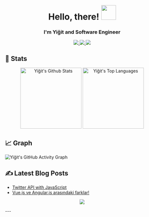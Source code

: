 <h1 align="center">
  Hello, there!
  <a href="#"><img src="https://media.giphy.com/media/CXzRJA18RJAtmpPNBC/giphy.gif" width="48"></a>
</h1>
<h3 align="center"> I'm Yiğit and Software Engineer</h3>
<p align="center">
	<a href="https://www.linkedin.com/in/s-yi%C4%9Fit-tosun/">
		<img src="https://img.shields.io/badge/LinkedIn-0077B5?style=for-the-badge&logo=linkedin&logoColor=white" />
	</a>
	<a href="https://yigttos.medium.com/">
		<img src="https://img.shields.io/badge/medium-%2312100E.svg?&style=for-the-badge&logo=medium&logoColor=white" />
	</a>
  <a href="mailto:yigttos@gmail.com">
		<img src="https://img.shields.io/badge/Gmail-D14836?style=for-the-badge&logo=gmail&logoColor=white" />
	</a>
</p>

## 📃 Stats

<p align="center">
    <a href="#"><img alt="Yiğit's Github Stats" src="https://github-readme-stats.vercel.app/api?username=yigittosun&show_icons=true&include_all_commits=true&count_private=true&theme=react&hide_border=true&bg_color=0D1117&title_color=F0DB4F&icon_color=F0DB4F" height="200"/></a>
    <a href="#"><img alt="Yiğit's Top Languages" src="https://github-readme-stats.vercel.app/api/top-langs/?username=yigittosun&langs_count=10&layout=compact&theme=react&hide_border=true&bg_color=0D1117&title_color=F0DB4F&icon_color=F0DB4F" height="200"/></a>
</p>

## 📈 Graph
![Yiğit's GitHub Activity Graph](https://activity-graph.herokuapp.com/graph?username=yigittosun&hide_border=true&theme=redical)

## ✍️ Latest Blog Posts

<!-- BLOG-POST-LIST:START -->
- [Twitter API with JavaScript](https://yigttos.medium.com/twitter-api-with-javascript-29db810524ea)
- [Vue.js ve Angular.js arasındaki farklar!](https://yigttos.medium.com/vue-js-ve-angular-js-aras%C4%B1ndaki-farklar-65dd2f96fc92)
<!-- BLOG-POST-LIST:END -->

<p align="center"><img src="https://komarev.com/ghpvc/?username=yigittosun&color=a6920f"/></p>
---
